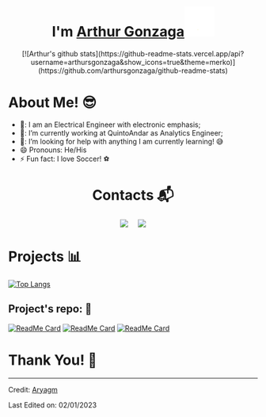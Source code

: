 <h1 align="center">I'm <a href="https://github.com/arthursgonzaga">Arthur Gonzaga<a><img src="https://github.com/Kathryn-Jie/Kathryn-Jie/blob/main/wave.gif" width="60px"/></h1>

<p align="center">[![Arthur's github stats](https://github-readme-stats.vercel.app/api?username=arthursgonzaga&show_icons=true&theme=merko)](https://github.com/arthursgonzaga/github-readme-stats)</p>

<h1>About Me! 😎</h1>

- 🏫: I am an Electrical Engineer with electronic emphasis;
- 🔭: I’m currently working at QuintoAndar as Analytics Engineer;
- 🤔: I’m looking for help with anything I am currently learning! 😅
- 😄  Pronouns: He/His
- ⚡  Fun fact: I love Soccer! ⚽
  
<h1 align="center">Contacts 📬</h1>
<p align="center">
<a href="https://www.linkedin.com/in/arthur-gonzaga-7a2770132/" target="blank"><img align="center" src="https://img.shields.io/badge/Arthur Gonzaga-0077B5?style=for-the-badge&logo=linkedin&logoColor=white" /></a> &nbsp;&nbsp;&nbsp;  <a href="mailto:arthursgonzaga@gmail.com" target="blank"><img align="center" src="https://img.shields.io/badge/arthursgonzaga@gmail.com-D14836?style=for-the-badge&logo=gmail&logoColor=white" /></a>
</p>

<h1>Projects 📊</h1>
  
[![Top Langs](https://github-readme-stats.vercel.app/api/top-langs/?username=arthursgonzaga&layout=compact&theme=merko)](https://github.com/Aryagm/github-readme-stats)
 
<h2>Project's repo: 🎨</h2>
  
[![ReadMe Card](https://github-readme-stats.vercel.app/api/pin/?username=arthursgonzaga&repo=pandawans)](https://github.com/arthursgonzaga/pandawans)
[![ReadMe Card](https://github-readme-stats.vercel.app/api/pin/?username=arthursgonzaga&repo=DataProject)](https://github.com/arthursgonzaga/DataProject)
[![ReadMe Card](https://github-readme-stats.vercel.app/api/pin/?username=arthursgonzaga&repo=Machine-Learning-Studies)](https://github.com/arthursgonzaga/Machine-Learning-Studies)
<h1>Thank You! 🤵 </h1>

------
  
Credit: [Aryagm](https://github.com/Aryagm)

Last Edited on: 02/01/2023